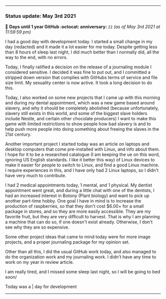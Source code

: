 
***

### Status update: May 3rd 2021

🎂 **Days until 1 year GitHub :octocat: anniversary:** `22` _(as of May 3rd 2021 at 11:59:59 pm)_

I had a good day with development today. I started a small change in my day (redacted) and it made it a lot easier for me today. Despite getting less than 8 hours of sleep last night, I did much better than I normally did, all the way to the end, with no errors.

Today, I finally ratified a decision on the release of a journaling module I considered sensitive. I decided it was fine to put out, and I committed a stripped down version that complies with GitHubs terms of service and file size limit. My sexuality center is now active. It took a long decision to do this.

Today, I also worked on some new projects that I came up with this morning and during my dental appointment, which was a new game based around slavery, and why it should be completely abolished (because unfortunately, slavery still exists in this world, and some of the biggest slave holders include Nestle, and certain other chocolate producers) I want to make this game with limited restrictions to show people how bad slavery is and to help push more people into doing something about freeing the slaves in the 21st century.

Another important project I started today was an article on laptops and desktop computers that come pre-installed with Linux, and info about them. I hope for it to be a researched catalogue (I am keeping the ue on this word, ignoring US English standards. I like it better this way) of Linux devices to make it easier for people to switch to Linux, and find a good Linux machine. I require experiences in this, and I have only had 2 Linux laptops, so I didn't have very much to contribute.

I had 2 medical appointments today, 1 mental, and 1 physical. My dentist appointment went great, and during a little chat with one of the dentists, I had an increased interest in Botony (Plant biology) and want to pick up another part-time hobby. One goal I have in mind is to increase the production of raspberries, so that they don't cost $6.00+ for a small package in stores, and so they are more easily accessible. They are my favorite fruit, but they are very difficult to harvest. That is why I am planning a machine that can do so, if one doesn't exist already. Otherwise, I don't see why they are so expensive.

Some other project ideas that came to mind today were for more image projects, and a proper journaling package for my opinion set.

<!-- Judging by the time of writing this draft (6:07:17 pm) I am unsure if I will be able to do GitHub organization work today. !-->

Other than all this, I did the usual GitHub work today, and also managed to do the organization work and my journaling work. I didn't have any time to work on my year in review article.

I am really tired, and I missed some sleep last night, so I will be going to bed soon/

Today was a | day for development

***

